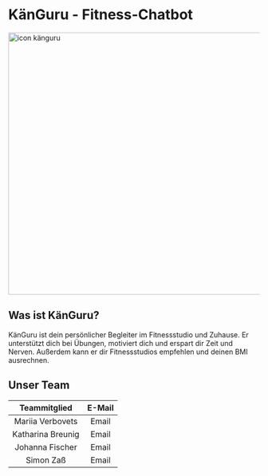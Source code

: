 # KänGuru - Fitness-Chatbot #
<img width="526" alt="icon känguru" src="https://user-images.githubusercontent.com/117107126/207967889-eb5378d9-d109-4872-9774-ed8ae296f6bc.png">

## Was ist KänGuru? ## 
KänGuru ist dein persönlicher Begleiter im Fitnessstudio und Zuhause. Er unterstützt dich bei Übungen, motiviert dich und erspart dir Zeit und Nerven. Außerdem kann er dir Fitnessstudios empfehlen und deinen BMI ausrechnen.

## Unser Team ##
| Teammitglied      | E-Mail        |
|     :---:         |     :---:     |
| Mariia Verbovets  | Email         |
| Katharina Breunig | Email         |
| Johanna Fischer   | Email         |
| Simon Zaß         | Email         |
